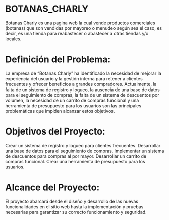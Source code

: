 # BOTANAS_CHARLY
 Botanas Charly es una pagina web la cual vende productos comerciales (botanas) que son vendidas por mayoreo o menudeo según sea el caso, es decir, es una tienda para reabastecer o abastecer a otras tiendas y/o locales.

# Definición del Problema:
La empresa de “Botanas Charly” ha identificado la necesidad de mejorar la experiencia del
usuario y la gestión interna para retener a clientes frecuentes y ofrecer beneficios a grandes
compradores. Actualmente, la falta de un sistema de registro y logueo, la ausencia de una
base de datos para el seguimiento de compras, la falta de un sistema de descuentos por
volumen, la necesidad de un carrito de compras funcional y una herramienta de
presupuesto para los usuarios son las principales problemáticas que impiden alcanzar estos
objetivos.
# Objetivos del Proyecto:
Crear un sistema de registro y logueo para clientes frecuentes.
Desarrollar una base de datos para el seguimiento de compras.
Implementar un sistema de descuentos para compras al por mayor.
Desarrollar un carrito de compras funcional.
Crear una herramienta de presupuesto para los usuarios.
# Alcance del Proyecto:
El proyecto abarcará desde el diseño y desarrollo de las nuevas funcionalidades en el sitio
web hasta la implementación y pruebas necesarias para garantizar su correcto
funcionamiento y seguridad.